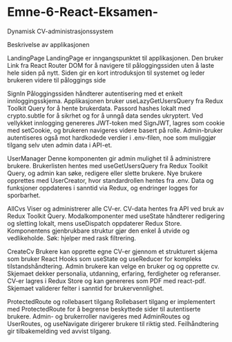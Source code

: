 # Emne-6-React-Eksamen-
Dynamisk CV-administrasjonssystem

Beskrivelse av applikasjonen 

LandingPage 
LandingPage er inngangspunktet til applikasjonen. Den bruker Link fra React Router DOM for å navigere til påloggingssiden uten å laste hele siden på nytt. Siden gir en kort introduksjon til systemet og leder brukeren videre til påloggings side 

SignIn 
Påloggingssiden håndterer autentisering med et enkelt innloggingsskjema. Applikasjonen bruker useLazyGetUsersQuery fra Redux Toolkit Query for å hente brukerdata. Passord hashes lokalt med crypto.subtle for å sikrhet og for å unngå data sendes ukryptert. Ved vellykket innlogging genereres JWT-token med SignJWT, lagres som cookie med setCookie, og brukeren navigeres videre basert på rolle. Admin-bruker autentiseres også mot hardkodede verdier i .env-filen, noe som muliggjør tilgang selv uten admin data i API-et. 

UserManager 
Denne komponenten gir admin mulighet til å administrere brukere. Brukerlisten hentes med useGetUsersQuery fra Redux Toolkit Query, og admin kan søke, redigere eller slette brukere. Nye brukere opprettes med UserCreator, hvor standardrollen hentes fra .env. Data og funksjoner oppdateres i sanntid via Redux, og endringer logges for sporbarhet. 

AllCvs 
Viser og administrerer alle CV-er. CV-data hentes fra API ved bruk av Redux Toolkit Query. Modalkomponenter med useState håndterer redigering og sletting lokalt, mens useDispatch oppdaterer Redux Store. Komponentens gjenbrukbare struktur gjør den enkel å utvide og vedlikeholde. Søk: hjelper med rask filtrering. 

CreateCv 
Brukere kan opprette egne CV-er gjennom et strukturert skjema som bruker React Hooks som useState og useReducer for kompleks tilstandshåndtering. 
Admin brukere kan velge en bruker og og opprette cv. 
 Skjemaet dekker personalia, utdanning, erfaring, ferdigheter og referanser. CV-er lagres i Redux Store og kan genereres som PDF med react-pdf. Skjemaet validerer felter i sanntid for brukervennlighet. 

ProtectedRoute og rollebasert tilgang 
Rollebasert tilgang er implementert med ProtectedRoute for å begrense beskyttede sider til autentiserte brukere. Admin- og brukerroller navigeres med AdminRoutes og UserRoutes, og useNavigate dirigerer brukere til riktig sted. Feilhåndtering gir tilbakemelding ved avvist tilgang. 